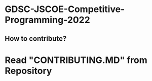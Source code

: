 # GDSC-JSCOE-Competitive-Programming-2022

## How to contribute?

# Read "CONTRIBUTING.MD" from Repository 
